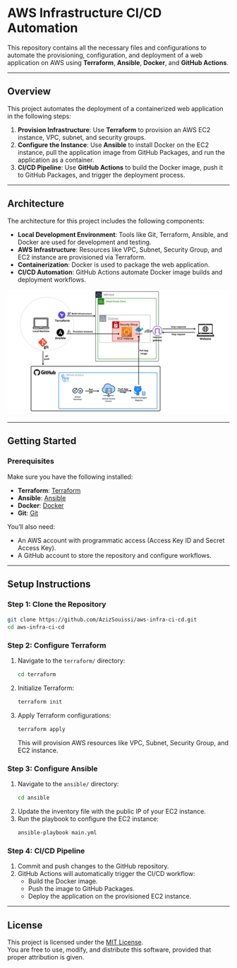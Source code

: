 # AWS Infrastructure CI/CD Automation

This repository contains all the necessary files and configurations to automate the provisioning, configuration, and deployment of a web application on AWS using **Terraform**, **Ansible**, **Docker**, and **GitHub Actions**.

---

## **Overview**

This project automates the deployment of a containerized web application in the following steps:
1. **Provision Infrastructure**: Use **Terraform** to provision an AWS EC2 instance, VPC, subnet, and security groups.
2. **Configure the Instance**: Use **Ansible** to install Docker on the EC2 instance, pull the application image from GitHub Packages, and run the application as a container.
3. **CI/CD Pipeline**: Use **GitHub Actions** to build the Docker image, push it to GitHub Packages, and trigger the deployment process.

---

## **Architecture**

The architecture for this project includes the following components:
- **Local Development Environment**: Tools like Git, Terraform, Ansible, and Docker are used for development and testing.
- **AWS Infrastructure**: Resources like VPC, Subnet, Security Group, and EC2 instance are provisioned via Terraform.
- **Containerization**: Docker is used to package the web application.
- **CI/CD Automation**: GitHub Actions automate Docker image builds and deployment workflows.

![Architecture Diagram](docs/architecture-diagram.png)  

---

## **Getting Started**

### **Prerequisites**
Make sure you have the following installed:
- **Terraform**: [Terraform](https://www.terraform.io/)
- **Ansible**: [Ansible](https://www.ansible.com/)
- **Docker**: [Docker](https://www.docker.com/)
- **Git**: [Git](https://git-scm.com/)

You’ll also need:
- An AWS account with programmatic access (Access Key ID and Secret Access Key).
- A GitHub account to store the repository and configure workflows.

---

## **Setup Instructions**

### **Step 1: Clone the Repository**
```bash
git clone https://github.com/AzizSouissi/aws-infra-ci-cd.git
cd aws-infra-ci-cd
```

### **Step 2: Configure Terraform**
1. Navigate to the `terraform/` directory:
   ```bash
   cd terraform
   ```
2. Initialize Terraform:
   ```bash
   terraform init
   ```
3. Apply Terraform configurations:
   ```bash
   terraform apply
   ```
   This will provision AWS resources like VPC, Subnet, Security Group, and EC2 instance.

### **Step 3: Configure Ansible**
1. Navigate to the `ansible/` directory:
   ```bash
   cd ansible
   ```
2. Update the inventory file with the public IP of your EC2 instance.
3. Run the playbook to configure the EC2 instance:
   ```bash
   ansible-playbook main.yml
   ```

### **Step 4: CI/CD Pipeline**
1. Commit and push changes to the GitHub repository.
2. GitHub Actions will automatically trigger the CI/CD workflow:
   - Build the Docker image.
   - Push the image to GitHub Packages.
   - Deploy the application on the provisioned EC2 instance.

---

## **License**
This project is licensed under the [MIT License](LICENSE).  
You are free to use, modify, and distribute this software, provided that proper attribution is given.
